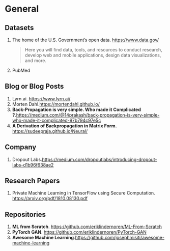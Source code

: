 # General
## Datasets
1. The home of the U.S. Government’s open data. https://www.data.gov/
	>Here you will find data, tools, and resources to conduct research, develop web and mobile applications, design data visualizations, and more.
2. PubMed 

## Blog or Blog Posts
1. Lyrn.ai. https://www.lyrn.ai/
2. Morten Dahl.https://mortendahl.github.io/
3. **Back-Propagation is very simple. Who made it Complicated ?**.https://medium.com/@14prakash/back-propagation-is-very-simple-who-made-it-complicated-97b794c97e5c
4. **A Derivation of Backpropagation in Matrix Form.** https://sudeepraja.github.io/Neural/

## Company
1. Dropout Labs.https://medium.com/dropoutlabs/introducing-dropout-labs-d1b96f638ae2

## Research Papers
1. Private Machine Learning in TensorFlow using Secure Computation. https://arxiv.org/pdf/1810.08130.pdf

## Repositories
1. **ML from Scratch**. https://github.com/eriklindernoren/ML-From-Scratch
2. **PyTorch GAN**. https://github.com/eriklindernoren/PyTorch-GAN
3. **Awesome Machine Learning**.https://github.com/josephmisiti/awesome-machine-learning <br/>
